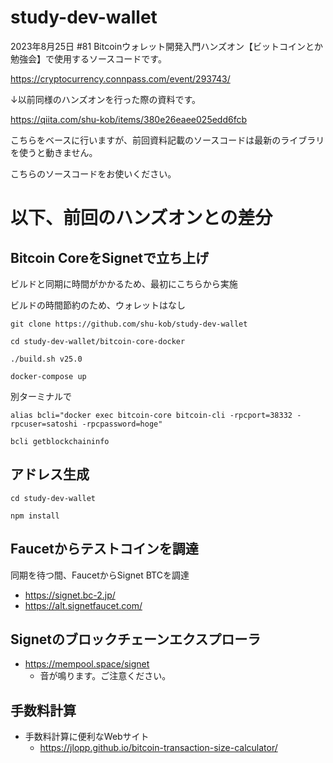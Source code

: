# study-dev-wallet

2023年8月25日 #81 Bitcoinウォレット開発入門ハンズオン【ビットコインとか勉強会】で使用するソースコードです。

https://cryptocurrency.connpass.com/event/293743/

↓以前同様のハンズオンを行った際の資料です。

https://qiita.com/shu-kob/items/380e26eaee025edd6fcb

こちらをベースに行いますが、前回資料記載のソースコードは最新のライブラリを使うと動きません。

こちらのソースコードをお使いください。

# 以下、前回のハンズオンとの差分

## Bitcoin CoreをSignetで立ち上げ

ビルドと同期に時間がかかるため、最初にこちらから実施

ビルドの時間節約のため、ウォレットはなし

```
git clone https://github.com/shu-kob/study-dev-wallet

cd study-dev-wallet/bitcoin-core-docker

./build.sh v25.0

docker-compose up
```

別ターミナルで

```
alias bcli="docker exec bitcoin-core bitcoin-cli -rpcport=38332 -rpcuser=satoshi -rpcpassword=hoge"

bcli getblockchaininfo
```
## アドレス生成

```
cd study-dev-wallet

npm install
```


## Faucetからテストコインを調達

同期を待つ間、FaucetからSignet BTCを調達

- https://signet.bc-2.jp/
- https://alt.signetfaucet.com/

## Signetのブロックチェーンエクスプローラ

- https://mempool.space/signet
  - 音が鳴ります。ご注意ください。

## 手数料計算

- 手数料計算に便利なWebサイト
  - https://jlopp.github.io/bitcoin-transaction-size-calculator/
